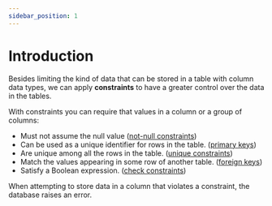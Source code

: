 ```yaml
---
sidebar_position: 1
---
```


# Introduction

Besides limiting the kind of data that can be stored in a table with column data types,
we can apply **constraints** to have a greater control over the data in the tables.

With constraints you can require that values in a column or a group of columns:
- Must not assume the null value ([not-null constraints](./not-null-constraints.mdx))
- Can be used as a unique identifier for rows in the table. ([primary keys](./primary-keys.mdx))
- Are unique among all the rows in the table. ([unique constraints](./unique-constraints.mdx))
- Match the values appearing in some row of another table. ([foreign keys](./foreign-keys.mdx))
- Satisfy a Boolean expression. ([check constraints](./check-constraints.mdx))

When attempting to store data in a column that violates a constraint, the database raises an error.
